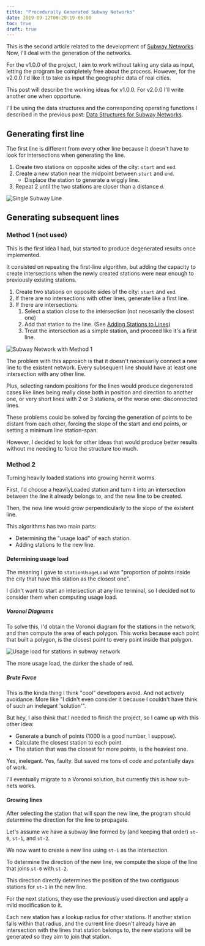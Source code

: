 ```yaml
---
title: "Procedurally Generated Subway Networks"
date: 2019-09-12T00:20:19-05:00
toc: true
draft: true
---
```


This is the second article related to the development of
[Subway Networks](/projects/subway-networks). Now, I'll deal with the generation
of the networks.

For the v1.0.0 of the project, I aim to work without taking any data as input,
letting the program be completely free about the process. However, for the v2.0.0
I'd like it to take as input the geographic data of real cities.

This post will describe the working ideas for v1.0.0. For v2.0.0 I'll write
another one when opportune.

I'll be using the data structures and the corresponding operating functions
I described in the previous post:
[Data Structures for Subway Networks](/writings/data-structures-for-subway-networks/).

## Generating first line

The first line is different from every other line because it doesn't have to look for
intersections when generating the line.

1. Create two stations on opposite sides of the city: `start` and `end`.
1. Create a new station near the midpoint between `start` and `end`.
   - Displace the station to generate a wiggly line.
1. Repeat 2 until the two stations are closer than a distance `d`.

![Single Subway Line](/img/writings/procedurally-generated-subway-networks/single-subway-line.png)

## Generating subsequent lines

### Method 1 (not used)

This is the first idea I had, but started to produce degenerated results once implemented.

It consisted on repeating the first-line algorithm, but adding the capacity to create
intersections when the newly created stations were near enough to previously existing
stations.

1. Create two stations on opposite sides of the city: `start` and `end`.
1. If there are no intersections with other lines, generate like a first line.
1. If there are intersections:
   1. Select a station close to the intersection (not necesarily the closest
      one)
   2. Add that station to the line. (See
      [Adding Stations to Lines][adding-stations-to-lines])
   3. Treat the intersection as a simple station, and proceed like it's a first
      line.


![Subway Network with Method 1](/img/writings/procedurally-generated-subway-networks/subway-network-method-1.png)

The problem with this approach is that it doesn't necessarily connect a new line to the
existent network. Every subsequent line should have at least one intersection with any other
line.

Plus, selecting random positions for the lines would produce degenerated cases like lines being really close
both in position and direction to another one, or very short lines with 2 or 3 stations, or the worse one:
disconnected lines.

These problems could be solved by forcing the generation of points to be distant from each other,
forcing the slope of the start and end points, or setting a minimum line station-span.

However, I decided to look for other ideas that would produce better results without me needing
to force the structure too much.

### Method 2

Turning heavily loaded stations into growing hermit worms.

First, I'd choose a heavilyLoaded station and turn it into an intersection between 
the line it already belongs to, and the new line to be created.

Then, the new line would grow perpendicularly to the slope of the existent line.

This algorithms has two main parts: 

- Determining the "usage load" of each station.
- Adding stations to the new line.

#### Determining usage load

The meaning I gave to `stationUsageLoad` was "proportion of points inside the city that
have this station as the closest one".

I didn't want to start an intersection at any line terminal, so I decided not to consider
them when computing usage load.

##### Voronoi Diagrams 

To solve this, I'd obtain the Voronoi diagram for the stations in the network, and then
compute the area of each polygon.
This works because each point that built a polygon, is the closest point to every point
inside that polygon.

![Usage load for stations in subway network][usage-load-1]

The more usage load, the darker the shade of red. 

##### Brute Force

This is the kinda thing I think "cool" developers avoid. And not actively avoidance.
More like "I didn't even consider it because I couldn't have think of such an
inelegant 'solution'".

But hey, I also think that I needed to finish the project, so I came up with this
other idea:

- Generate a bunch of points (1000 is a good number, I suppose).
- Calculate the closest station to each point.
- The station that was the closest for more points, is the heaviest one.

Yes, inelegant. Yes, faulty. But saved me tons of code and potentially days of work.

I'll eventually migrate to a Voronoi solution, but currently this is how sub-nets works.

#### Growing lines

After selecting the station that will span the new line, the program should determine the
direction for the line to propagate.

Let's assume we have a subway line formed by (and keeping that order) `st-0`, `st-1`,
and `st-2`.

We now want to create a new line using `st-1` as the intersection.

To determine the direction of the new line, we compute the slope of the line that joins
`st-0` with `st-2`. 

This direction directly determines the position of the two contiguous stations for `st-1`
in the new line.

For the next stations, they use the previously used direction and apply a mild modification
to it.

Each new station has a lookup radius for other stations. If another station falls within
that radius, and the current line doesn't already have an intersection with the lines that
station belongs to, the new stations will be generated so they aim to join that station.



[adding-stations-to-lines]: /writings/data-structures-for-subway-networks/#adding-stations-to-lines
[usage-load-1]: /img/writings/procedurally-generated-subway-networks/subway-network-usage-load.png